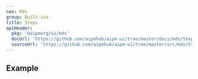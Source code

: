 ```yaml
---
nav: Mdx
group: Built-ins
title: Steps
apiHeader:
  pkg: '@aipmorg/ui/mdx'
  docUrl: 'https://github.com/aipmhub/aipm-ui/tree/master/docs/mdx/Steps/index.md'
  sourceUrl: 'https://github.com/aipmhub/aipm-ui/tree/master/src/mdx/Steps/index.tsx'
---
```


## Example

<code src="./demos/index.tsx" ></code>
